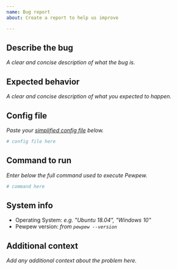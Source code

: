 ```yaml
---
name: Bug report
about: Create a report to help us improve

---
```

<!--
Please fill out all of the sections below. Simply omit all of the italicised instructions and any section which may not be applicable (e.g. a documentation bug).
-->

## Describe the bug
*A clear and concise description of what the bug is.*

## Expected behavior
*A clear and concise description of what you expected to happen.*

## Config file
*Paste your [simplified config file](https://fs-eng.github.io/pewpew/bug-report.html) below.*

```yaml
# config file here
```

## Command to run
*Enter below the full command used to execute Pewpew.*

```sh
# command here
```

## System info
 - Operating System: *e.g. "Ubuntu 18.04", "Windows 10"*
 - Pewpew version: *from `pewpew --version`*

## Additional context
*Add any additional context about the problem here.*
